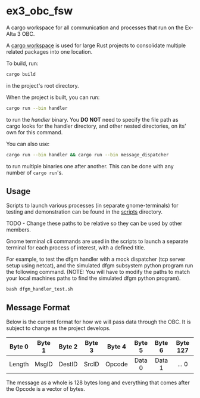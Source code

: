 # ex3_obc_fsw

A cargo workspace for all communication and processes that run on the Ex-Alta 3 OBC.

A [cargo workspace](https://doc.rust-lang.org/book/ch14-03-cargo-workspaces.html) is used for large Rust projects to consolidate multiple related packages into one location.

To build, run:

```bash
cargo build
```

in the project's root directory.

When the project is built, you can run:

```bash
cargo run --bin handler
```

to run the *handler* binary. You **DO NOT** need to specify the file path as cargo looks for the handler directory, and other nested directories, on its' own for this command.

You can also use:

```bash
cargo run --bin handler && cargo run --bin message_dispatcher
```

to run multiple binaries one after another. This can be done with any number of `cargo run`'s.

## Usage

Scripts to launch various processes (in separate gnome-terminals) for testing and demonstration can be found in the [scripts](./scripts) directory.

TODO - Change these paths to be relative so they can be used by other members.

Gnome terminal cli commands are used in the scripts to launch a separate terminal for each process of interest, with a defined title.

For example, to test the dfgm handler with a mock dispatcher (tcp server setup using netcat), and the simulated dfgm subsystem python program run the following command. (NOTE: You will have to modify the paths to match your local machines paths to find the simulated dfgm python program).

```@sh
bash dfgm_handler_test.sh
```

## Message Format

Below is the current format for how we will pass data through the OBC. It is subject to change as the project develops.

| Byte 0 | Byte 1 | Byte 2 | Byte 3 | Byte 4 | Byte 5 | Byte 6 | Byte 127 |
| :----: | :----: | :----: | :----: | :----: | :----: | :----: | :----: |
| Length | MsgID  | DestID | SrcID  | Opcode | Data 0 | Data 1 | ... 0 |

The message as a whole is 128 bytes long and everything that comes after the Opcode is a vector of bytes.
